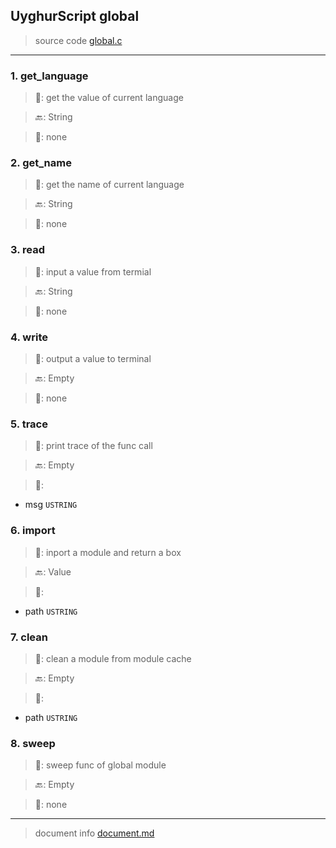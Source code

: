 
## UyghurScript global

> source code [global.c](../../uyghur/internals/global.c)
---

### 1. get_language

> 📝:  get the value of current language

> 🔙: String

> 🛒:  none


### 2. get_name

> 📝:  get the name of current language

> 🔙: String

> 🛒:  none


### 3. read

> 📝:  input a value from termial

> 🔙: String

> 🛒:  none


### 4. write

> 📝:  output a value to terminal

> 🔙: Empty

> 🛒:  none


### 5. trace

> 📝:  print trace of the func call

> 🔙: Empty

> 🛒: 
* msg  `USTRING`


### 6. import

> 📝:  inport a module and return a box

> 🔙: Value

> 🛒: 
* path  `USTRING`


### 7. clean

> 📝:  clean a module from module cache

> 🔙: Empty

> 🛒: 
* path  `USTRING`


### 8. sweep

> 📝:  sweep func of global module

> 🔙: Empty

> 🛒:  none


---
> document info [document.md](../README.md)

